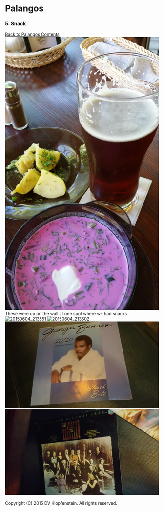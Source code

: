 # Palangos 

### 5. Snack
[Back to Palangos Contents](README.md#snack)
![20150605_154127](./20150605_154127.jpg)
These were up on the wall at one spot where we had snacks
![20150604_213551](./20150604_213551.jpg)
![20150604_213602](./20150604_213602.jpg)
![20150604_213607](./20150604_213607.jpg)
![20150604_213618](./20150604_213618.jpg)

Copyright (C) 2015 DV Klopfenstein. All rights reserved.

